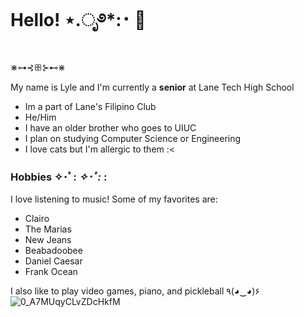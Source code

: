 # Hello! ⋆.ೃ࿔*:･ 👋
⋇⊶⊰ꕥ⊱⊷⋇

   My name is Lyle and I'm currently a **senior** at Lane Tech High School
   - Im a part of Lane's Filipino Club
   - He/Him
   - I have an older brother who goes to UIUC
   - I plan on studying Computer Science or Engineering
   - I love cats but I'm allergic to them :<

### Hobbies ✧･ﾟ: *✧･ﾟ:* :

I love listening to music! Some of my favorites are:
   - Clairo
   - The Marias
   - New Jeans
   - Beabadoobee
   - Daniel Caesar
   - Frank Ocean

I also like to play video games, piano, and pickleball ٩(◕‿◕)۶
![0_A7MUqyCLvZDcHkfM](https://github.com/user-attachments/assets/f2d8225a-8627-41a1-9ad5-ab29a6d50335)

<!--
**lsjose973/lsjose973** is a ✨ _special_ ✨ repository because its `README.md` (this file) appears on your GitHub profile.

Here are some ideas to get you started:

- 🔭 I'm a student at Lane Tech High School
- 🌱 I’m currently learning ...
- 👯 I’m looking to collaborate on ...
- 🤔 I’m looking for help with ...
- 💬 Ask me about ...
- 📫 How to reach me: ...
- 😄 Pronouns: ...
- ⚡ Fun fact: ...
-->
